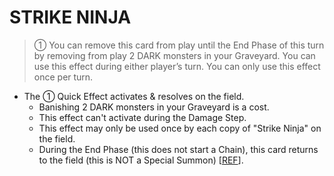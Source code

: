# STRIKE NINJA

> ① You can remove this card from play until the End Phase of this turn by removing from play 2 DARK monsters in your Graveyard. You can use this effect during either player’s turn. You can only use this effect once per turn.

*   The ① Quick Effect activates & resolves on the field.
    *   Banishing 2 DARK monsters in your Graveyard is a cost.
    *   This effect can't activate during the Damage Step.
    *   This effect may only be used once by each copy of "Strike Ninja" on the field.
    *   During the End Phase (this does not start a Chain), this card returns to the field (this is NOT a Special Summon) \[[REF](https://www.cogonline.net/forum/threads/strike-ninja-special-summon.38226/)\].
